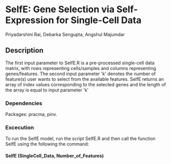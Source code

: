 # SelfE: Gene Selection via Self-Expression for Single-Cell Data

Priyadarshini Rai, Debarka Sengupta, Angshul Majumdar

## Description

The first input parameter to SelfE.R is a pre-processed single-cell data matrix, with rows representing cells/samples and columns representing genes/features. The second input parameter 'k' denotes the number of feature(s) user wants to select from the available features. SelfE returns an array of index values corresponding to the selected genes and the length of the array is equal to input parameter 'k'

### Dependencies

Packages: pracma, pinv.

### Excecution

To run the SelfE model, run the script SelfE.R and then call the function SelfE using the following the command:
#### SelfE (SingleCell_Data, Number_of_Features)
